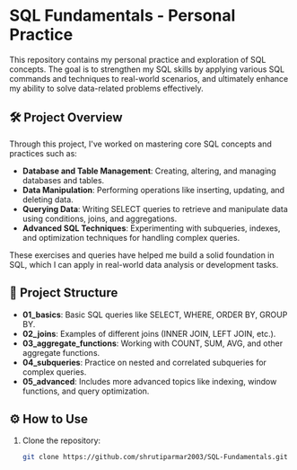 # SQL Fundamentals - Personal Practice

This repository contains my personal practice and exploration of SQL concepts. The goal is to strengthen my SQL skills by applying various SQL commands and techniques to real-world scenarios, and ultimately enhance my ability to solve data-related problems effectively.

## 🛠️ Project Overview

Through this project, I've worked on mastering core SQL concepts and practices such as:

- **Database and Table Management**: Creating, altering, and managing databases and tables.
- **Data Manipulation**: Performing operations like inserting, updating, and deleting data.
- **Querying Data**: Writing SELECT queries to retrieve and manipulate data using conditions, joins, and aggregations.
- **Advanced SQL Techniques**: Experimenting with subqueries, indexes, and optimization techniques for handling complex queries.

These exercises and queries have helped me build a solid foundation in SQL, which I can apply in real-world data analysis or development tasks.

## 📂 Project Structure

- **01_basics**: Basic SQL queries like SELECT, WHERE, ORDER BY, GROUP BY.
- **02_joins**: Examples of different joins (INNER JOIN, LEFT JOIN, etc.).
- **03_aggregate_functions**: Working with COUNT, SUM, AVG, and other aggregate functions.
- **04_subqueries**: Practice on nested and correlated subqueries for complex queries.
- **05_advanced**: Includes more advanced topics like indexing, window functions, and query optimization.

## ⚙️ How to Use

1. Clone the repository:
   ```bash
   git clone https://github.com/shrutiparmar2003/SQL-Fundamentals.git
